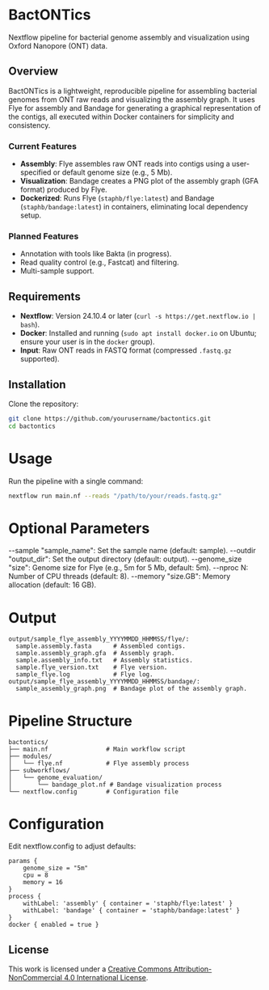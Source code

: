 # BactONTics
Nextflow pipeline for bacterial genome assembly and visualization using Oxford Nanopore (ONT) data.

## Overview
BactONTics is a lightweight, reproducible pipeline for assembling bacterial genomes from ONT raw reads and visualizing the assembly graph. It uses Flye for assembly and Bandage for generating a graphical representation of the contigs, all executed within Docker containers for simplicity and consistency.

### Current Features
- **Assembly**: Flye assembles raw ONT reads into contigs using a user-specified or default genome size (e.g., 5 Mb).
- **Visualization**: Bandage creates a PNG plot of the assembly graph (GFA format) produced by Flye.
- **Dockerized**: Runs Flye (`staphb/flye:latest`) and Bandage (`staphb/bandage:latest`) in containers, eliminating local dependency setup.

### Planned Features
- Annotation with tools like Bakta (in progress).
- Read quality control (e.g., Fastcat) and filtering.
- Multi-sample support.

## Requirements
- **Nextflow**: Version 24.10.4 or later (`curl -s https://get.nextflow.io | bash`).
- **Docker**: Installed and running (`sudo apt install docker.io` on Ubuntu; ensure your user is in the `docker` group).
- **Input**: Raw ONT reads in FASTQ format (compressed `.fastq.gz` supported).

## Installation
Clone the repository:
```bash
git clone https://github.com/yourusername/bactontics.git
cd bactontics
```

# Usage

Run the pipeline with a single command:

```bash
nextflow run main.nf --reads "/path/to/your/reads.fastq.gz"
```

# Optional Parameters
--sample "sample_name": Set the sample name (default: sample).
--outdir "output_dir": Set the output directory (default: output).
--genome_size "size": Genome size for Flye (e.g., 5m for 5 Mb, default: 5m).
--nproc N: Number of CPU threads (default: 8).
--memory "size.GB": Memory allocation (default: 16 GB).

# Output

```
output/sample_flye_assembly_YYYYMMDD_HHMMSS/flye/:
  sample.assembly.fasta      # Assembled contigs.
  sample.assembly_graph.gfa  # Assembly graph.
  sample.assembly_info.txt   # Assembly statistics.
  sample.flye_version.txt    # Flye version.
  sample_flye.log            # Flye log.
output/sample_flye_assembly_YYYYMMDD_HHMMSS/bandage/:
  sample_assembly_graph.png  # Bandage plot of the assembly graph.
```

# Pipeline Structure
```
bactontics/
├── main.nf                # Main workflow script
├── modules/
│   └── flye.nf            # Flye assembly process
├── subworkflows/
│   └── genome_evaluation/
│       └── bandage_plot.nf # Bandage visualization process
└── nextflow.config        # Configuration file
```
# Configuration
Edit nextflow.config to adjust defaults:

```
params {
    genome_size = "5m"
    cpu = 8
    memory = 16
}
process {
    withLabel: 'assembly' { container = 'staphb/flye:latest' }
    withLabel: 'bandage' { container = 'staphb/bandage:latest' }
}
docker { enabled = true }

```
## License
This work is licensed under a [Creative Commons Attribution-NonCommercial 4.0 International License](https://creativecommons.org/licenses/by-nc/4.0/).

